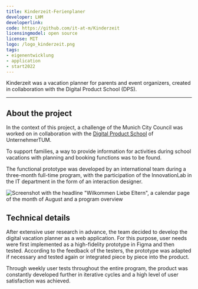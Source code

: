 ```yaml
---
title: Kinderzeit-Ferienplaner
developer: LHM
developerlink: 
code: https://github.com/it-at-m/Kinderzeit
licensingmodel: open source
license: MIT
logo: /logo_kinderzeit.png
tags:
- eigenentwicklung
- application
- start2022
---
```


Kinderzeit was a vacation planner for parents and event organizers, created in collaboration with the Digital Product School (DPS).

---

## About the project


In the context of this project, a challenge of the Munich City Council was worked on in collaboration with the [Digital Product School](https://www.digitalproductschool.io) of UnternehmerTUM.

To support families, a way to provide information for activities during school vacations with planning and booking functions was to be found.

The functional prototype was developed by an international team during a three-month full-time program, with the participation of the InnovationLab in the IT department in the form of an interaction designer.

![Screenshot with the headline "Wilkommen Liebe Eltern", a calendar page of the month of August and a program overview](/Kinderzeit_screenshot.jpg)

## Technical details

After extensive user research in advance, the team decided to develop the digital vacation planner as a web application. For this purpose, user needs were first implemented as a high-fidelity prototype in Figma and then tested. According to the feedback of the testers, the prototype was adapted if necessary and tested again or integrated piece by piece into the product.

Through weekly user tests throughout the entire program, the product was constantly developed further in iterative cycles and a high level of user satisfaction was achieved. 
